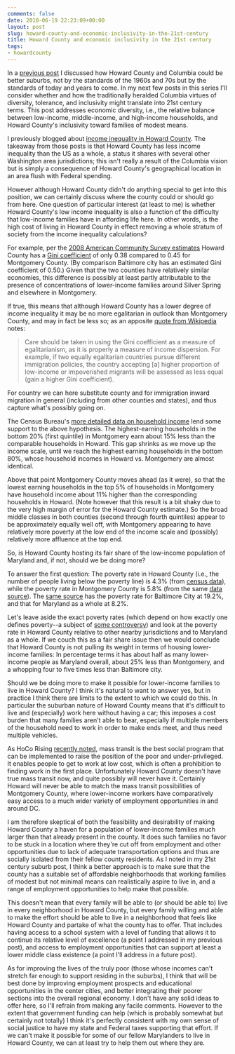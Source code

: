 ```yaml
---
comments: false
date: 2010-06-19 22:23:09+00:00
layout: post
slug: howard-county-and-economic-inclusivity-in-the-21st-century
title: Howard County and economic inclusivity in the 21st century
tags:
- howardcounty
---
```


In a [previous post](http://blog.hecker.org/2010/06/09/howard-county-and-the-21st-century-suburb/) I discussed how Howard County and Columbia could be better suburbs, not by the standards of the 1960s and 70s but by the standards of today and years to come. In my next few posts in this series I'll consider whether and how the traditionally heralded Columbia virtues of diversity, tolerance, and inclusivity might translate into 21st century terms. This post addresses economic diversity, i.e., the relative balance between low-income, middle-income, and high-income households, and Howard County's inclusivity toward families of modest means.

I previously blogged about [income inequality in Howard County](http://blog.hecker.org/2008/11/16/income-inequality-in-howard-county-part-1/). The takeaway from those posts is that Howard County has less income inequality than the US as a whole, a status it shares with several other Washington area jurisdictions; this isn't really a result of the Columbia vision but is simply a consequence of Howard County's geographical location in an area flush with Federal spending.

However although Howard County didn't do anything special to get into this position, we can certainly discuss where the county could or should go from here. One question of particular interest (at least to me) is whether Howard County's low income inequality is also a function of the difficulty that low-income families have in affording life here. In other words, is the high cost of living in Howard County in effect removing a whole stratum of society from the income inequality calculations?

For example, per the [2008 American Community Survey estimates](http://factfinder.census.gov/servlet/DTTable?_bm=y&-context=dt&-ds_name=ACS_2008_1YR_G00_&-CONTEXT=dt&-mt_name=ACS_2008_1YR_G2000_B19083&-tree_id=308&-redoLog=true&-geo_id=05000US24027&-geo_id=05000US24031&-geo_id=05000US24510&-search_results=01000US&-format=&-_lang=en) Howard County has a [Gini coefficient](http://en.wikipedia.org/wiki/Gini_coefficient) of only 0.38 compared to 0.45 for Montgomery County. (By comparison Baltimore city has an estimated Gini coefficient of 0.50.) Given that the two counties have relatively similar economies, this difference is possibly at least partly attributable to the presence of concentrations of lower-income families around Silver Spring and elsewhere in Montgomery.

If true, this means that although Howard County has a lower degree of income inequality it may be no more egalitarian in outlook than Montgomery County, and may in fact be less so; as an apposite [quote from Wikipedia](http://en.wikipedia.org/wiki/Gini_coefficient#Problems_in_using_the_Gini_coefficient) notes:


<blockquote>Care should be taken in using the Gini coefficient as a measure of egalitarianism, as it is properly a measure of income dispersion. For example, if two equally egalitarian countries pursue different immigration policies, the country accepting [a] higher proportion of low-income or impoverished migrants will be assessed as less equal (gain a higher Gini coefficient).</blockquote>


For country we can here substitute county and for immigration inward migration in general (including from other counties and states), and thus capture what's possibly going on.

The Census Bureau's [more detailed data on household income](http://factfinder.census.gov/servlet/DTTable?_bm=y&-context=dt&-ds_name=ACS_2008_1YR_G00_&-CONTEXT=dt&-mt_name=ACS_2008_1YR_G2000_B19080&-tree_id=308&-redoLog=false&-geo_id=05000US24027&-geo_id=05000US24031&-geo_id=05000US24510&-search_results=01000US&-format=&-_lang=en) lend some support to the above hypothesis. The highest-earning households in the bottom 20% (first quintile) in Montgomery earn about 15% less than the comparable households in Howard. This gap shrinks as we move up the income scale, until we reach the highest earning households in the bottom 80%, whose household incomes in Howard vs. Montgomery are almost identical.

Above that point Montgomery County moves ahead (as it were), so that the lowest earning households in the top 5% of households in Montgomery have household income about 11% higher than the corresponding households in Howard. (Note however that this result is a bit shaky due to the very high margin of error for the Howard County estimate.) So the broad middle classes in both counties (second through fourth quintiles) appear to be approximately equally well off, with Montgomery appearing to have relatively more poverty at the low end of the income scale and (possibly) relatively more affluence at the top end.

So, is Howard County hosting its fair share of the low-income population of Maryland and, if not, should we be doing more?

To answer the first question: The poverty rate in Howard County (i.e., the number of people living below the poverty line) is 4.3% (from [census data](http://quickfacts.census.gov/qfd/states/24/24027.html)), while the poverty rate in Montgomery County is 5.8% (from the same [data source](http://quickfacts.census.gov/qfd/states/24/24031.html)). The [same source](http://quickfacts.census.gov/qfd/states/24/24510.html) has the poverty rate for Baltimore City at 19.2%, and that for Maryland as a whole at 8.2%.

Let's leave aside the exact poverty rates (which depend on how exactly one defines poverty--a subject of [some controversy](http://www.huffingtonpost.com/mike-laracy/criticisms-of-an-improved_b_607516.html)) and look at the poverty rate in Howard County relative to other nearby jurisdictions and to Maryland as a whole. If we couch this as a fair share issue then we would conclude that Howard County is not pulling its weight in terms of housing lower-income families: In percentage terms it has about half as many lower-income people as Maryland overall, about 25% less than Montgomery, and a whopping four to five times less than Baltimore city.

Should we be doing more to make it possible for lower-income families to live in Howard County? I think it's natural to want to answer yes, but in practice I think there are limits to the extent to which we could do this. In particular the suburban nature of Howard County means that it's difficult to live and (especially) work here without having a car; this imposes a cost burden that many families aren't able to bear, especially if multiple members of the household need to work in order to make ends meet, and thus need multiple vehicles.

As HoCo Rising [recently noted](http://hocorising.blogspot.com/2010/06/flying-by-thursday-links.html), mass transit is the best social program that can be implemented to raise the position of the poor and under-privileged. It enables people to get to work at low cost, which is often a prohibition to finding work in the first place. Unfortunately Howard County doesn't have true mass transit now, and quite possibly will never have it. Certainly Howard will never be able to match the mass transit possibilities of Montgomery County, where lower-income workers have comparatively easy access to a much wider variety of employment opportunities in and around DC.

I am therefore skeptical of both the feasibility and desirability of making Howard County a haven for a population of lower-income families much larger than that already present in the county. It does such families no favor to be stuck in a location where they're cut off from employment and other opportunities due to lack of adequate transportation options and thus are socially isolated from their fellow county residents. As I noted in my 21st century suburb post, I think a better approach is to make sure that the county has a suitable set of affordable neighborhoods that working families of modest but not minimal means can realistically aspire to live in, and a range of employment opportunities to help make that possible.

This doesn't mean that every family will be able to (or should be able to) live in every neighborhood in Howard County, but every family willing and able to make the effort should be able to live in a neighborhood that feels like Howard County and partake of what the county has to offer. That includes having access to a school system with a level of funding that allows it to continue its relative level of excellence (a point I addressed in my previous post), and access to employment opportunities that can support at least a lower middle class existence (a point I'll address in a future post).

As for improving the lives of the truly poor (those whose incomes can't stretch far enough to support residing in the suburbs), I think that will be best done by improving employment prospects and educational opportunities in the center cities, and better integrating their poorer sections into the overall regional economy. I don't have any solid ideas to offer here, so I'll refrain from making any facile comments. However to the extent that government funding can help (which is probably somewhat but certainly not totally) I think it's perfectly consistent with my own sense of social justice to have my state and Federal taxes supporting that effort. If we can't make it possible for some of our fellow Marylanders to live in Howard County, we can at least try to help them out where they are.

